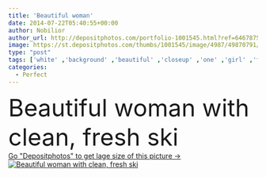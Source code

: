 ```yaml
---
title: 'Beautiful woman'
date: 2014-07-22T05:40:55+00:00
author: Nobilior
author_url: http://depositphotos.com/portfolio-1001545.html?ref=64678756
image: https://st.depositphotos.com/thumbs/1001545/image/4987/49870791/api_thumb_450.jpg?forcejpeg=true
type: "post"
tags: ['white' ,'background' ,'beautiful' ,'closeup' ,'one' ,'girl' ,'female' ,'young' ,'women' ,'beauty' ,'model' ,'fresh' ,'portrait' ,'caucasian' ,'close' ,'health' ,'healthy' ,'head' ,'natural' ,'face' ,'care' ,'brunette' ,'freshness' ,'eyes' ,'hand' ,'fashion' ,'skin' ,'easter' ,'pretty' ,'manicure' ,'glamour' ,'clear' ,'woman' ,'fingers' ,'with' ,'cosmetic' ,'makeup' ,'skincare' ,'clean' ,'spa' ,'treatment' ,'grey' ,'neck' ,'closed' ,'sexy' ,'ski' ,'perfect' ,'attractive' ,'lift' ]
categories: 
  - Perfect
---
```

<div aling="center">
            <font size="60"> Beautiful woman with clean, fresh ski</font>   
</div>
<div>
    <a href='https://depositphotos.com/49870791/stock-photo-beautiful-woman.html?ref=64678756' target=_blank > Go "Depositphotos" to get lage size of this picture ->
        <img href='https://depositphotos.com/49870791/stock-photo-beautiful-woman.html?ref=64678756' src='https://st.depositphotos.com/1001545/4987/i/950/depositphotos_49870791-stock-photo-beautiful-woman.jpg?forcejpeg=true' alt='Beautiful woman with clean, fresh ski' >
    </a>
</div>
